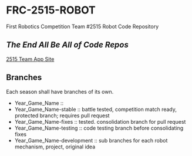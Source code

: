 # FRC-2515-ROBOT
First Robotics Competition Team #2515 Robot Code Repository
## _The End All Be All of Code Repos_

[2515 Team App Site](https://frc2515.teamapp.com)

## Branches
Each season shall have branches of its own.
- Year_Game_Name :: 
- Year_Game_Name-stable :: battle tested, competition match ready, protected branch; requires pull request
- Year_Game_Name-fixes :: tested. consolidation branch for pull request
- Year_Game_Name-testing :: code testing branch before consolidating fixes
- Year_Game_Name-development :: sub branches for each robot mechanism, project, original idea